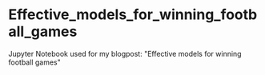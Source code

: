 # Effective_models_for_winning_football_games
Jupyter Notebook used for my blogpost: "Effective models for winning football games"
